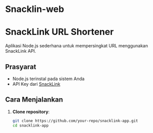 # Snacklin-web
# SnackLink URL Shortener

Aplikasi Node.js sederhana untuk mempersingkat URL menggunakan SnackLink API.

## Prasyarat

- Node.js terinstal pada sistem Anda
- API Key dari [SnackLink](https://snacklink.id)

## Cara Menjalankan

1. **Clone repository**:
   ```bash
   git clone https://github.com/your-repo/snacklink-app.git
   cd snacklink-app
   
